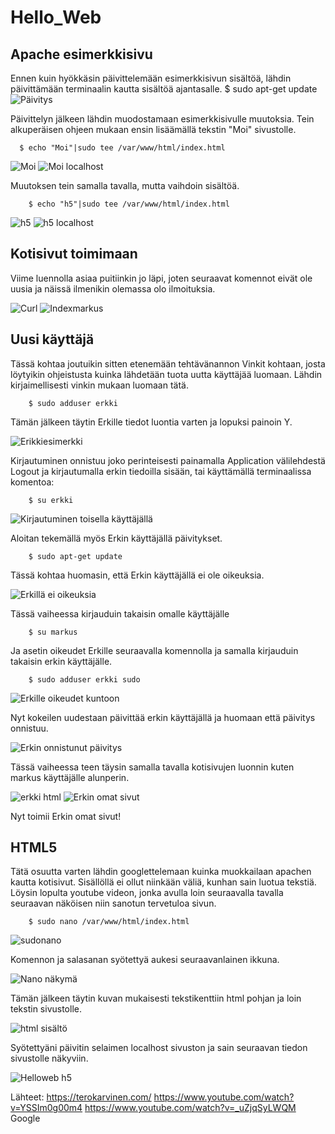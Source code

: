 # Hello_Web

## Apache esimerkkisivu

Ennen kuin hyökkäsin päivittelemään esimerkkisivun sisältöä, lähdin päivittämään terminaalin kautta sisältöä ajantasalle. 
      $ sudo apt-get update
![Päivitys](https://user-images.githubusercontent.com/100162043/216265975-f4a06a91-4ad1-4e56-a982-0ea9bb22ef27.jpg)

Päivittelyn jälkeen lähdin muodostamaan esimerkkisivulle muutoksia. Tein alkuperäisen ohjeen mukaan ensin lisäämällä tekstin "Moi" sivustolle. 

      $ echo "Moi"|sudo tee /var/www/html/index.html
      
![Moi](https://user-images.githubusercontent.com/100162043/216267228-9bdb38ab-58df-4adb-93a5-d4f0d5935359.jpg)
![Moi localhost](https://user-images.githubusercontent.com/100162043/216267409-43802f85-0f62-4041-968e-022737c15a24.jpg)

Muutoksen tein samalla tavalla, mutta vaihdoin sisältöä. 

        $ echo "h5"|sudo tee /var/www/html/index.html
        
![h5](https://user-images.githubusercontent.com/100162043/216267611-0c51f288-8787-41ad-bb46-e56841f5a008.jpg)
![h5 localhost](https://user-images.githubusercontent.com/100162043/216267626-0bfdb76a-ebf6-4037-bd27-56bf7cb8bd07.jpg)

## Kotisivut toimimaan

Viime luennolla asiaa puitiinkin jo läpi, joten seuraavat komennot eivät ole uusia ja näissä ilmenikin olemassa olo ilmoituksia. 

![Curl](https://user-images.githubusercontent.com/100162043/216270108-76f364f1-b974-40ae-814a-e77d55a403ed.jpg)
![Indexmarkus](https://user-images.githubusercontent.com/100162043/216270145-bc3d4bd8-c208-46b1-8f84-d2e6cb2d93f0.jpg)

## Uusi käyttäjä

Tässä kohtaa joutuikin sitten etenemään tehtävänannon Vinkit kohtaan, josta löytyikin ohjeistusta kuinka lähdetään tuota uutta käyttäjää luomaan. Lähdin kirjaimellisesti vinkin mukaan luomaan tätä. 

        $ sudo adduser erkki
        
Tämän jälkeen täytin Erkille tiedot luontia varten ja lopuksi painoin Y. 

![Erikkiesimerkki](https://user-images.githubusercontent.com/100162043/216270830-93795dc0-a1ff-495e-a24f-be8cc4581ca2.jpg)

Kirjautuminen onnistuu joko perinteisesti painamalla Application välilehdestä Logout ja kirjautumalla erkin tiedoilla sisään, tai käyttämällä terminaalissa komentoa: 

        $ su erkki

![Kirjautuminen toisella käyttäjällä](https://user-images.githubusercontent.com/100162043/216271546-5a84a1d7-6e29-4baf-a88a-e492a04ace31.jpg)

Aloitan tekemällä myös Erkin käyttäjällä päivitykset. 

        $ sudo apt-get update
        
Tässä kohtaa huomasin, että Erkin käyttäjällä ei ole oikeuksia. 

![Erkillä ei oikeuksia](https://user-images.githubusercontent.com/100162043/216274295-4565866c-d91f-4cfb-b51d-01603e4d677c.jpg)

Tässä vaiheessa kirjauduin takaisin omalle käyttäjälle

        $ su markus

Ja asetin oikeudet Erkille seuraavalla komennolla ja samalla kirjauduin takaisin erkin käyttäjälle. 

        $ sudo adduser erkki sudo
        
![Erkille oikeudet kuntoon](https://user-images.githubusercontent.com/100162043/216274772-348b9b9d-ee22-4056-8204-42eb5694d38c.jpg)

Nyt kokeilen uudestaan päivittää erkin käyttäjällä ja huomaan että päivitys onnistuu. 

![Erkin onnistunut päivitys](https://user-images.githubusercontent.com/100162043/216275512-00989ff0-63df-47dc-94f4-7a3db24c0d1c.jpg)

Tässä vaiheessa teen täysin samalla tavalla kotisivujen luonnin kuten markus käyttäjälle alunperin. 

![erkki html](https://user-images.githubusercontent.com/100162043/216275952-cb7f286d-adf9-4b6e-8664-b3c7d099c43c.jpg)
![Erkin omat sivut](https://user-images.githubusercontent.com/100162043/216275995-8d35899e-bf0f-43a6-861f-3f3848396908.jpg)

Nyt toimii Erkin omat sivut!

## HTML5

Tätä osuutta varten lähdin googlettelemaan kuinka muokkailaan apachen kautta kotisivut. Sisällöllä ei ollut niinkään väliä, kunhan sain luotua tekstiä. Löysin lopulta youtube videon, jonka avulla loin seuraavalla tavalla seuraavan näköisen niin sanotun tervetuloa sivun. 

        $ sudo nano /var/www/html/index.html
        
![sudonano](https://user-images.githubusercontent.com/100162043/216277384-f3a46891-cdd6-4024-ad9b-545f14043eaa.jpg)

Komennon ja salasanan syötettyä aukesi seuraavanlainen ikkuna.

![Nano näkymä](https://user-images.githubusercontent.com/100162043/216277655-65828406-ed17-4640-bae7-ad6597ddbffc.jpg)

Tämän jälkeen täytin kuvan mukaisesti tekstikenttiin html pohjan ja loin tekstin sivustolle. 

![html sisältö](https://user-images.githubusercontent.com/100162043/216277711-28fbb5ca-42e5-46ab-8662-4e01bcca291a.jpg)

Syötettyäni päivitin selaimen localhost sivuston ja sain seuraavan tiedon sivustolle näkyviin. 

![Helloweb h5](https://user-images.githubusercontent.com/100162043/216277879-331fa41c-0115-409a-8c33-4e20ab6fcedf.jpg)

Lähteet: 
https://terokarvinen.com/
https://www.youtube.com/watch?v=YSSIm0g00m4
https://www.youtube.com/watch?v=_uZjqSyLWQM
Google


